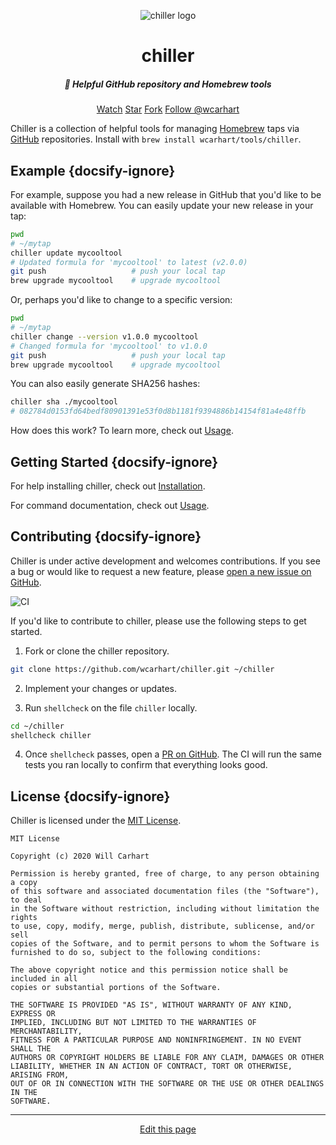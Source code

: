 <p align="center"><img alt="chiller logo" src="https://willcarhart.dev/docs/chiller/_media/logo.png" /></p>

<h1 align="center">chiller</h1>
<h5 align="center">🍺 Helpful GitHub repository and Homebrew tools</h5>
<div align="center">
  <span class="ghbns">
    <a class="github-button" href="https://github.com/wcarhart/chiller/subscription" data-icon="octicon-eye" data-size="large" data-show-count="true" aria-label="Watch wcarhart/chiller on GitHub">Watch</a>
  </span>
  <span class="ghbns">
    <a class="github-button" href="https://github.com/wcarhart/chiller" data-icon="octicon-star" data-size="large" data-show-count="true" aria-label="Star wcarhart/chiller on GitHub">Star</a>
  </span>
  <span class="ghbns">
    <a class="github-button" href="https://github.com/wcarhart/chiller/fork" data-icon="octicon-repo-forked" data-size="large" data-show-count="true" aria-label="Fork wcarhart/chiller on GitHub">Fork</a>
</span>
  <span class="ghbns">
    <a class="github-button" href="https://github.com/wcarhart" data-size="large" data-show-count="true" aria-label="Follow @wcarhart on GitHub">Follow @wcarhart</a>
  </span>
</div>

Chiller is a collection of helpful tools for managing [Homebrew](https://brew.sh) taps via [GitHub](https://github.com) repositories. Install with `brew install wcarhart/tools/chiller`.

## Example {docsify-ignore}

For example, suppose you had a new release in GitHub that you'd like to be available with Homebrew. You can easily update your new release in your tap:
```bash
pwd
# ~/mytap
chiller update mycooltool
# Updated formula for 'mycooltool' to latest (v2.0.0)
git push                   # push your local tap
brew upgrade mycooltool    # upgrade mycooltool
```
Or, perhaps you'd like to change to a specific version:
```bash
pwd
# ~/mytap
chiller change --version v1.0.0 mycooltool
# Changed formula for 'mycooltool' to v1.0.0
git push                   # push your local tap
brew upgrade mycooltool    # upgrade mycooltool
```
You can also easily generate SHA256 hashes:
```bash
chiller sha ./mycooltool
# 082784d0153fd64bedf80901391e53f0d8b1181f9394886b14154f81a4e48ffb
```
How does this work? To learn more, check out [Usage](/usage).

## Getting Started {docsify-ignore}
For help installing chiller, check out [Installation](/installation).

For command documentation, check out [Usage](/usage).

## Contributing {docsify-ignore}
Chiller is under active development and welcomes contributions. If you see a bug or would like to request a new feature, please [open a new issue on GitHub](https://github.com/wcarhart/chiller/issues/new).

<img alt="CI" src="https://github.com/wcarhart/chiller/workflows/CI/badge.svg">

If you'd like to contribute to chiller, please use the following steps to get started.

1. Fork or clone the chiller repository.
```bash
git clone https://github.com/wcarhart/chiller.git ~/chiller
```

2. Implement your changes or updates.

3. Run `shellcheck` on the file `chiller` locally.
```bash
cd ~/chiller
shellcheck chiller
```

4. Once `shellcheck` passes, open a [PR on GitHub](https://github.com/wcarhart/chiller/pull/new/master). The CI will run the same tests you ran locally to confirm that everything looks good.

## License {docsify-ignore}
Chiller is licensed under the [MIT License](https://choosealicense.com/licenses/mit/).
```
MIT License

Copyright (c) 2020 Will Carhart

Permission is hereby granted, free of charge, to any person obtaining a copy
of this software and associated documentation files (the "Software"), to deal
in the Software without restriction, including without limitation the rights
to use, copy, modify, merge, publish, distribute, sublicense, and/or sell
copies of the Software, and to permit persons to whom the Software is
furnished to do so, subject to the following conditions:

The above copyright notice and this permission notice shall be included in all
copies or substantial portions of the Software.

THE SOFTWARE IS PROVIDED "AS IS", WITHOUT WARRANTY OF ANY KIND, EXPRESS OR
IMPLIED, INCLUDING BUT NOT LIMITED TO THE WARRANTIES OF MERCHANTABILITY,
FITNESS FOR A PARTICULAR PURPOSE AND NONINFRINGEMENT. IN NO EVENT SHALL THE
AUTHORS OR COPYRIGHT HOLDERS BE LIABLE FOR ANY CLAIM, DAMAGES OR OTHER
LIABILITY, WHETHER IN AN ACTION OF CONTRACT, TORT OR OTHERWISE, ARISING FROM,
OUT OF OR IN CONNECTION WITH THE SOFTWARE OR THE USE OR OTHER DEALINGS IN THE
SOFTWARE.
```

<hr>
<div style="text-align:center">
	<a class="edit-link" href="https://github.com/wcarhart/docs/blob/master/docs/chiller/overview.md" target="_blank"><i class="fas fa-edit"></i> Edit this page</a>
</div>